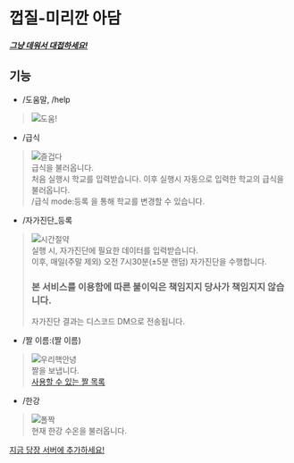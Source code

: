 # 껍질-미리깐 아담

##### [그냥 데워서 대접하세요!](https://discord.com/api/oauth2/authorize?client_id=946766047560761365&permissions=8&scope=bot%20applications.commands)

## 기능

* /도움말, /help
> ![도움!](https://bunny.jjalbot.com/2016/10/BJlJTvTL0/20150406_5522603a40c38.jpg)

* /급식
> ![즐겁다](https://image.skybro2004.com/%EB%8B%AC%EA%B1%80/%EC%A6%90%EA%B2%81%EB%8B%A4.png)   
> 급식을 불러옵니다.   
> 처음 실행시 학교를 입력받습니다. 이후 실행시 자동으로 입력한 학교의 급식을 불러옵니다.   
> /급식 mode:등록 을 통해 학교를 변경할 수 있습니다.

* /자가진단_등록
> ![시간절약](https://image.skybro2004.com/%EB%8B%AC%EA%B1%80/%EC%8B%9C%EA%B0%84%EC%A0%88%EC%95%BD.png)   
> 실행 시, 자가진단에 필요한 데이터를 입력받습니다.   
> 이후, 매일(주말 제외) 오전 7시30분(±5분 랜덤) 자가진단을 수행합니다.   
> ### 본 서비스를 이용함에 따른 불이익은 책임지지 당사가 책임지지 않습니다.   
> 자가진단 결과는 디스코드 DM으로 전송됩니다.

* /짤 이름:(짤 이름)
> ![우리핵안녕](https://image.skybro2004.com/%EC%9A%B0%EB%A6%AC%ED%95%B5/%EC%9A%B0%EB%A6%AC%ED%95%B5%EC%95%88%EB%85%95.gif)   
> 짤을 보냅니다.   
> [사용할 수 있는 짤 목록](https://image.skybro2004.com/)   

* /한강
> ![폴짝](https://image.skybro2004.com/%EC%BA%90%ED%94%BC%ED%83%88%EB%A6%AC%EC%A6%98%ED%98%B8/%ED%8F%B4%EC%A7%9D.png)   
> 현재 한강 수온을 불러옵니다.      

[지금 당장 서버에 추가하세요!](https://discord.com/api/oauth2/authorize?client_id=946766047560761365&permissions=8&scope=bot%20applications.commands)

